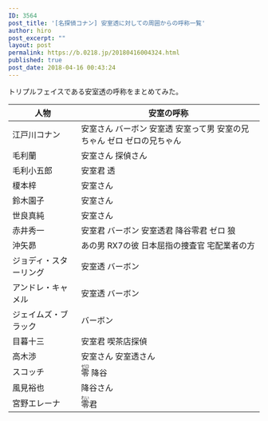 ```yaml
---
ID: 3564
post_title: '[名探偵コナン] 安室透に対しての周囲からの呼称一覧'
author: hiro
post_excerpt: ""
layout: post
permalink: https://b.0218.jp/20180416004324.html
published: true
post_date: 2018-04-16 00:43:24
---
```

トリプルフェイスである安室透の呼称をまとめてみた。

<!--more-->

<table style="width:100%;">
<thead>
 <tr>
   <th>人物</th>
   <th>安室の呼称</th>
 </tr>
</thead>
<tbody>
  <tr>
    <td>江戸川コナン</td>
    <td>
安室さん
バーボン
安室透
安室って男
安室の兄ちゃん
ゼロ
ゼロの兄ちゃん
    </td>
  </tr>
  <tr>
    <td>毛利蘭</td>
    <td>
安室さん
探偵さん
    </td>
  </tr>
  <tr>
    <td>毛利小五郎</td>
    <td>
安室君
透
    </td>
  </tr>
  <tr>
    <td>榎本梓</td>
    <td>
安室さん
    </td>
  </tr>
  <tr>
    <td>鈴木園子</td>
    <td>
安室さん
    </td>
  </tr>
  <tr>
    <td>世良真純</td>
    <td>
安室さん
    </td>
  </tr>
  <tr>
    <td>赤井秀一</td>
    <td>
安室君
バーボン
安室透君
降谷零君
ゼロ
狼
    </td>
  </tr>
  <tr>
    <td>沖矢昴</td>
    <td>
あの男
RX7の彼
日本屈指の捜査官
宅配業者の方
    </td>
  </tr>
  <tr>
    <td>ジョディ・スターリング</td>
    <td>
安室透
バーボン
    </td>
  </tr>
  <tr>
    <td>アンドレ・キャメル</td>
    <td>
安室透
バーボン
    </td>
  </tr>
  <tr>
    <td>ジェイムズ・ブラック</td>
    <td>
バーボン
    </td>
  </tr>
  <tr>
    <td>目暮十三</td>
    <td>
安室君
喫茶店探偵
    </td>
  </tr>
  <tr>
    <td>高木渉</td>
    <td>
安室さん
安室透さん
    </td>
  </tr>
  <tr>
    <td>スコッチ</td>
    <td>
<ruby>零<rt>ゼロ</rt></ruby> 
降谷
    </td>
  </tr>
  <tr>
    <td>風見裕也</td>
    <td>
降谷さん
    </td>
  </tr>
  <tr>
    <td>宮野エレーナ</td>
    <td>
<ruby>零<rt>れい</rt></ruby>君
    </td>
  </tr>
</tbody>
</table>